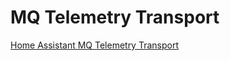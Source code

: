 # MQ Telemetry Transport

[Home Assistant MQ Telemetry Transport](https://home-assistant.io/components/mqtt/)